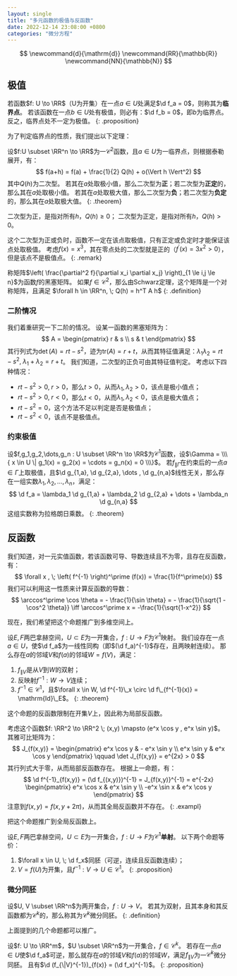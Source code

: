 ```yaml
---
layout: single
title: "多元函数的极值与反函数"
date: 2022-12-14 23:08:00 +0800
categories: "微分方程"
---
```


$$
\newcommand{d}{\mathrm{d}}
\newcommand{RR}{\mathbb{R}}
\newcommand{NN}{\mathbb{N}}
$$

## 极值

若函数$f: U \to \RR$（U为开集）在一点$a \in U$处满足$\d f_a = 0$，则称其为**临界点**。
若该函数在一点$b \in U$处有极值，则必有：$\d f_b = 0$，即$b$为临界点。
反之，临界点处不一定为极值。
{: .proposition}

为了判定临界点的性质，我们提出以下定理：

设$f:U \subset \RR^n \to \RR$为一$\mathcal C^2$函数，且$a \in U$为一临界点，则根据泰勒展开，有：
$$
f(a+h) = f(a) + \frac{1}{2} Q(h) + o(\Vert h \Vert^2)
$$
其中$Q(h)$为二次型。
若其在$a$处取极小值，那么二次型为**正**；若二次型为**正定**的，那么其在$a$处取极小值。
若其在$a$处取极大值，那么二次型为**负**；若二次型为**负定**的，那么其在$a$处取极大值。
{: .theorem}

二次型为正，是指对所有$h$，$Q(h) \ge 0$；
二次型为正定，是指对所有$h$，$Q(h) > 0$。

这个二次型为正或负时，函数不一定在该点取极值，只有正定或负定时才能保证该点处取极值。
考虑$f(x) = x^3$，其在零点处的二次型就是正的（$f^\prime(x) = 3x^2 > 0$），但是该点不是极值点。
{: .remark}

称矩阵$\left( \frac{\partial^2 f}{\partial x_i \partial x_j} \right)_{1 \le i,j \le n}$为函数$f$的黑塞矩阵。
如果$f \in \mathcal C^2$，那么由Schwarz定理，这个矩阵是一个对称矩阵，且满足
$\forall h \in \RR^n, \; Q(h) = h^T A h$
{: .definition}

### 二阶情况

我们着重研究一下二阶的情况。
设某一函数的黑塞矩阵为：
$$
A = \begin{pmatrix}
r & s \\ s & t
\end{pmatrix}
$$
其行列式为$\det(A) = rt-s^2$，迹为$\mathrm{tr}(A) = r+t$，从而其特征值满足：$\lambda_1 \lambda_2 = rt-s^2, \; \lambda_1+\lambda_2 = r+t$。
我们知道，二次型的正负可由其特征值判定。
考虑以下四种情况：

- $rt-s^2>0, \; r>0$，那么$t>0$，从而$\lambda_1,\lambda_2 > 0$，该点是极小值点；
- $rt-s^2>0, \; r<0$，那么$t<0$，从而$\lambda_1,\lambda_2 < 0$，该点是极大值点；
- $rt-s^2=0$，这个方法不足以判定是否是极值点；
- $rt-s^2<0$，该点不是极值点。

### 约束极值

设$f,g_1,g_2,\dots,g_n : U \subset \RR^n \to \RR$为$\mathcal C^1$函数，设$\Gamma = \\\{ x \in U \| g_1(x) = g_2(x) = \cdots = g_n(x) = 0 \\\}$。
若$f_{\| \Gamma}$在约束后的一点$a \in \Gamma$上取极值，且$\d g_{1,a}, \d g_{2,a}, \dots , \d g_{n,a}$线性无关，那么存在一组实数$\lambda_1, \lambda_2, \dots , \lambda_n$，满足：
$$
\d f_a = \lambda_1 \d g_{1,a} + \lambda_2 \d g_{2,a} + \dots + \lambda_n \d g_{n,a}
$$
这组实数称为拉格朗日乘数。
{: .theorem}

## 反函数

我们知道，对一元实值函数，若该函数可导、导数连续且不为零，且存在反函数，有：
$$
\forall x , \; \left( f^{-1} \right)^\prime (f(x)) = \frac{1}{f^\prime(x)}
$$
我们可以利用这一性质来计算反函数的导数：
$$
\arccos^\prime \cos \theta = - \frac{1}{\sin \theta} = - \frac{1}{\sqrt{1 - \cos^2 \theta}}
\iff \arccos^\prime x = -\frac{1}{\sqrt{1-x^2}}
$$

现在，我们希望把这个命题推广到多维空间上。

设$E,F$两巴拿赫空间，$U \subset E$为一开集合，$f:U \to F$为$\mathcal C^1$映射。
我们设存在一点$a \in U$，使$\d f_a$为一线性同构（即$(\d f_a)^{-1}$存在，且两映射连续）。
那么存在$a$的邻域$V$和$f(a)$的邻域$W=f(V)$，满足：
1) $f_{\|V}$是从$V$到$W$的双射；
2) 反映射$f^{-1}: W \to V$连续；
3) $f^{-1} \in \mathcal C^1$，且$\forall x \in W, \d f^{-1}\_x \circ \d f\_{f^{-1}(x)} = \mathrm{Id}\_E$。
{: .theorem}

这个命题的反函数限制在开集$V$上，因此称为局部反函数。

考虑这个函数$f: \RR^2 \to \RR^2 \; (x,y) \mapsto (e^x \cos y , e^x \sin y)$。
其雅可比矩阵为：
$$
J_{f(x,y)} = \begin{pmatrix}
e^x \cos y & - e^x \sin y \\
e^x \sin y & e^x \cos y
\end{pmatrix}
\qquad
\det J_{f(x,y)} = e^{2x} > 0
$$
其行列式大于零，从而局部反函数存在。
根据上一命题，有：
$$
\d f^{-1}_{f(x,y)} = (\d f_{(x,y)})^{-1} = J_{f(x,y)}^{-1} =
e^{-2x}
\begin{pmatrix}
e^x \cos x & e^x \sin y \\
-e^x \sin x & e^x \cos y
\end{pmatrix}
$$
注意到$f(x,y) = f(x,y+2\pi)$，从而其全局反函数并不存在。
{: .exampl}

把这个命题推广到全局反函数上。

设$E,F$两巴拿赫空间，$U \subset E$为一开集合，$f:U \to F$为$\mathcal C^1$**单射**。
以下两个命题等价：
1) $\forall x \in U, \; \d f_x$同胚（可逆，连续且反函数连续）；
2) $V = f(U)$为开集，且$f^{-1}: V \to U \in \mathcal C^1$。
{: .proposition}

### 微分同胚

设$U, V \subset \RR^n$为两开集合，$f: U \to V$。
若其为双射，且其本身和其反函数都为$\mathcal C^k$的，那么称其为$\mathcal C^k$微分同胚。
{: .definition}

上面提到的几个命题都可以推广。

设$f: U \to \RR^m$，$U \subset \RR^n$为一开集合，$f \in \mathcal C^k$。
若存在一点$a \in U$使$\d f_a$可逆，那么就存在$a$的邻域$V$和$f(a)$的邻域$W$，满足$f_{\|V}$为一$\mathcal C^k$微分同胚。
且有$\d (f_{\|V}^{-1})_{f(x)} = (\d f_x)^{-1}$。
{: .proposition}
